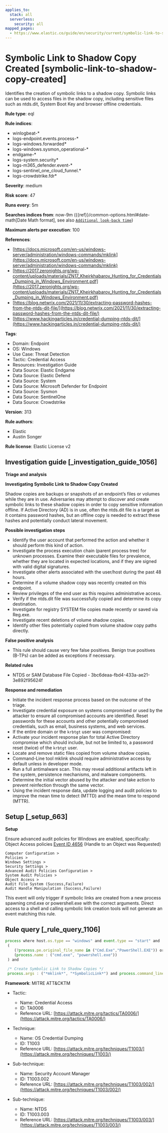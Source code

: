 ```yaml
---
applies_to:
  stack: all
  serverless:
    security: all
mapped_pages:
  - https://www.elastic.co/guide/en/security/current/symbolic-link-to-shadow-copy-created.html
---
```


# Symbolic Link to Shadow Copy Created [symbolic-link-to-shadow-copy-created]

Identifies the creation of symbolic links to a shadow copy. Symbolic links can be used to access files in the shadow copy, including sensitive files such as ntds.dit, System Boot Key and browser offline credentials.

**Rule type**: eql

**Rule indices**:

* winlogbeat-*
* logs-endpoint.events.process-*
* logs-windows.forwarded*
* logs-windows.sysmon_operational-*
* endgame-*
* logs-system.security*
* logs-m365_defender.event-*
* logs-sentinel_one_cloud_funnel.*
* logs-crowdstrike.fdr*

**Severity**: medium

**Risk score**: 47

**Runs every**: 5m

**Searches indices from**: now-9m ({{ref}}/common-options.html#date-math[Date Math format], see also [`Additional look-back time`](docs-content://solutions/security/detect-and-alert/create-detection-rule.md#rule-schedule))

**Maximum alerts per execution**: 100

**References**:

* [https://docs.microsoft.com/en-us/windows-server/administration/windows-commands/mklink](https://docs.microsoft.com/en-us/windows-server/administration/windows-commands/mklink)
* [https://2017.zeronights.org/wp-content/uploads/materials/ZN17_Kheirkhabarov_Hunting_for_Credentials_Dumping_in_Windows_Environment.pdf](https://2017.zeronights.org/wp-content/uploads/materials/ZN17_Kheirkhabarov_Hunting_for_Credentials_Dumping_in_Windows_Environment.pdf)
* [https://blog.netwrix.com/2021/11/30/extracting-password-hashes-from-the-ntds-dit-file/](https://blog.netwrix.com/2021/11/30/extracting-password-hashes-from-the-ntds-dit-file/)
* [https://www.hackingarticles.in/credential-dumping-ntds-dit/](https://www.hackingarticles.in/credential-dumping-ntds-dit/)

**Tags**:

* Domain: Endpoint
* OS: Windows
* Use Case: Threat Detection
* Tactic: Credential Access
* Resources: Investigation Guide
* Data Source: Elastic Endgame
* Data Source: Elastic Defend
* Data Source: System
* Data Source: Microsoft Defender for Endpoint
* Data Source: Sysmon
* Data Source: SentinelOne
* Data Source: Crowdstrike

**Version**: 313

**Rule authors**:

* Elastic
* Austin Songer

**Rule license**: Elastic License v2

## Investigation guide [_investigation_guide_1056]

**Triage and analysis**

**Investigating Symbolic Link to Shadow Copy Created**

Shadow copies are backups or snapshots of an endpoint’s files or volumes while they are in use. Adversaries may attempt to discover and create symbolic links to these shadow copies in order to copy sensitive information offline. If Active Directory (AD) is in use, often the ntds.dit file is a target as it contains password hashes, but an offline copy is needed to extract these hashes and potentially conduct lateral movement.

**Possible investigation steps**

* Identify the user account that performed the action and whether it should perform this kind of action.
* Investigate the process execution chain (parent process tree) for unknown processes. Examine their executable files for prevalence, whether they are located in expected locations, and if they are signed with valid digital signatures.
* Investigate other alerts associated with the user/host during the past 48 hours.
* Determine if a volume shadow copy was recently created on this endpoint.
* Review privileges of the end user as this requires administrative access.
* Verify if the ntds.dit file was successfully copied and determine its copy destination.
* Investigate for registry SYSTEM file copies made recently or saved via Reg.exe.
* Investigate recent deletions of volume shadow copies.
* Identify other files potentially copied from volume shadow copy paths directly.

**False positive analysis**

* This rule should cause very few false positives. Benign true positives (B-TPs) can be added as exceptions if necessary.

**Related rules**

* NTDS or SAM Database File Copied - 3bc6deaa-fbd4-433a-ae21-3e892f95624f

**Response and remediation**

* Initiate the incident response process based on the outcome of the triage.
* Investigate credential exposure on systems compromised or used by the attacker to ensure all compromised accounts are identified. Reset passwords for these accounts and other potentially compromised credentials, such as email, business systems, and web services.
* If the entire domain or the `krbtgt` user was compromised:
* Activate your incident response plan for total Active Directory compromise which should include, but not be limited to, a password reset (twice) of the `krbtgt` user.
* Locate and remove static files copied from volume shadow copies.
* Command-Line tool mklink should require administrative access by default unless in developer mode.
* Run a full antimalware scan. This may reveal additional artifacts left in the system, persistence mechanisms, and malware components.
* Determine the initial vector abused by the attacker and take action to prevent reinfection through the same vector.
* Using the incident response data, update logging and audit policies to improve the mean time to detect (MTTD) and the mean time to respond (MTTR).


## Setup [_setup_663]

**Setup**

Ensure advanced audit policies for Windows are enabled, specifically: Object Access policies [Event ID 4656](https://docs.microsoft.com/en-us/windows/security/threat-protection/auditing/event-4656) (Handle to an Object was Requested)

```
Computer Configuration >
Policies >
Windows Settings >
Security Settings >
Advanced Audit Policies Configuration >
System Audit Policies >
Object Access >
Audit File System (Success,Failure)
Audit Handle Manipulation (Success,Failure)
```

This event will only trigger if symbolic links are created from a new process spawning cmd.exe or powershell.exe with the correct arguments. Direct access to a shell and calling symbolic link creation tools will not generate an event matching this rule.


## Rule query [_rule_query_1106]

```js
process where host.os.type == "windows" and event.type == "start" and
 (
    (?process.pe.original_file_name in ("Cmd.Exe","PowerShell.EXE")) or
    (process.name : ("cmd.exe", "powershell.exe"))
 ) and

 /* Create Symbolic Link to Shadow Copies */
 process.args : ("*mklink*", "*SymbolicLink*") and process.command_line : ("*HarddiskVolumeShadowCopy*")
```

**Framework**: MITRE ATT&CKTM

* Tactic:

    * Name: Credential Access
    * ID: TA0006
    * Reference URL: [https://attack.mitre.org/tactics/TA0006/](https://attack.mitre.org/tactics/TA0006/)

* Technique:

    * Name: OS Credential Dumping
    * ID: T1003
    * Reference URL: [https://attack.mitre.org/techniques/T1003/](https://attack.mitre.org/techniques/T1003/)

* Sub-technique:

    * Name: Security Account Manager
    * ID: T1003.002
    * Reference URL: [https://attack.mitre.org/techniques/T1003/002/](https://attack.mitre.org/techniques/T1003/002/)

* Sub-technique:

    * Name: NTDS
    * ID: T1003.003
    * Reference URL: [https://attack.mitre.org/techniques/T1003/003/](https://attack.mitre.org/techniques/T1003/003/)



